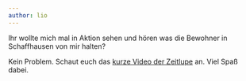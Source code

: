 ```yaml
---
author: lio
---
```


Ihr wollte mich mal in Aktion sehen und hören was die Bewohner in Schaffhausen von mir halten?

Kein Problem. Schaut euch das [kurze Video der Zeitlupe](https://zeitlupe.ch/panorama/gesellschaft/zeitspiegel-gesellschaft/lio-der-care-roboter/) an. Viel Spaß dabei.